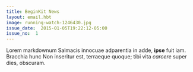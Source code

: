 ```yaml
---
title: BeginKit News
layout: email.hbt
image: running-watch-1246430.jpg
issue_date:  2015-01-05T19:22:12-05:00
issue_no:  1
---
```

Lorem markdownum Salmacis innocuae adparentia in adde, **ipse** fuit iam.
Bracchia hunc Non inseritur est, terraeque quoque; tibi vita *carcere* super
dies, obscuram.